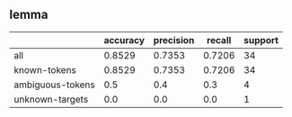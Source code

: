 
## lemma

|                  | accuracy | precision | recall | support |
|------------------|----------|-----------|--------|---------|
| all              | 0.8529   | 0.7353    | 0.7206 | 34      |
| known-tokens     | 0.8529   | 0.7353    | 0.7206 | 34      |
| ambiguous-tokens | 0.5      | 0.4       | 0.3    | 4       |
| unknown-targets  | 0.0      | 0.0       | 0.0    | 1       |

